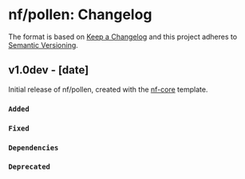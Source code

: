 # nf/pollen: Changelog

The format is based on [Keep a Changelog](https://keepachangelog.com/en/1.0.0/)
and this project adheres to [Semantic Versioning](https://semver.org/spec/v2.0.0.html).

## v1.0dev - [date]

Initial release of nf/pollen, created with the [nf-core](https://nf-co.re/) template.

### `Added`

### `Fixed`

### `Dependencies`

### `Deprecated`
